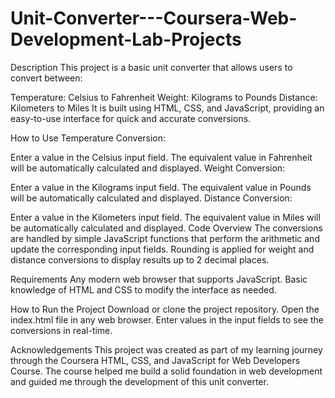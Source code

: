 # Unit-Converter---Coursera-Web-Development-Lab-Projects
Description
This project is a basic unit converter that allows users to convert between:

Temperature: Celsius to Fahrenheit
Weight: Kilograms to Pounds
Distance: Kilometers to Miles
It is built using HTML, CSS, and JavaScript, providing an easy-to-use interface for quick and accurate conversions.

How to Use
Temperature Conversion:

Enter a value in the Celsius input field.
The equivalent value in Fahrenheit will be automatically calculated and displayed.
Weight Conversion:

Enter a value in the Kilograms input field.
The equivalent value in Pounds will be automatically calculated and displayed.
Distance Conversion:

Enter a value in the Kilometers input field.
The equivalent value in Miles will be automatically calculated and displayed.
Code Overview
The conversions are handled by simple JavaScript functions that perform the arithmetic and update the corresponding input fields.
Rounding is applied for weight and distance conversions to display results up to 2 decimal places.

Requirements
Any modern web browser that supports JavaScript.
Basic knowledge of HTML and CSS to modify the interface as needed.

How to Run the Project
Download or clone the project repository.
Open the index.html file in any web browser.
Enter values in the input fields to see the conversions in real-time.

Acknowledgements
This project was created as part of my learning journey through the Coursera HTML, CSS, and JavaScript for Web Developers Course.
The course helped me build a solid foundation in web development and guided me through the development of this unit converter.
